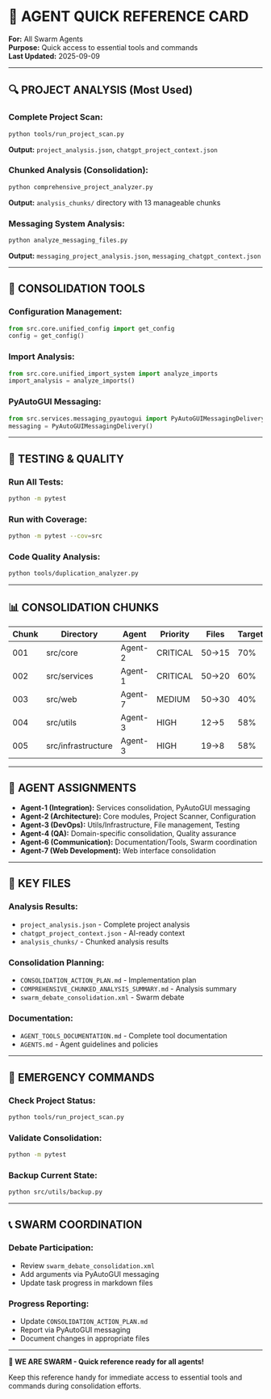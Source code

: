 # 🚀 **AGENT QUICK REFERENCE CARD**

**For:** All Swarm Agents  
**Purpose:** Quick access to essential tools and commands  
**Last Updated:** 2025-09-09

---

## 🔍 **PROJECT ANALYSIS (Most Used)**

### **Complete Project Scan:**
```bash
python tools/run_project_scan.py
```
**Output:** `project_analysis.json`, `chatgpt_project_context.json`

### **Chunked Analysis (Consolidation):**
```bash
python comprehensive_project_analyzer.py
```
**Output:** `analysis_chunks/` directory with 13 manageable chunks

### **Messaging System Analysis:**
```bash
python analyze_messaging_files.py
```
**Output:** `messaging_project_analysis.json`, `messaging_chatgpt_context.json`

---

## 🚀 **CONSOLIDATION TOOLS**

### **Configuration Management:**
```python
from src.core.unified_config import get_config
config = get_config()
```

### **Import Analysis:**
```python
from src.core.unified_import_system import analyze_imports
import_analysis = analyze_imports()
```

### **PyAutoGUI Messaging:**
```python
from src.services.messaging_pyautogui import PyAutoGUIMessagingDelivery
messaging = PyAutoGUIMessagingDelivery()
```

---

## 🧪 **TESTING & QUALITY**

### **Run All Tests:**
```bash
python -m pytest
```

### **Run with Coverage:**
```bash
python -m pytest --cov=src
```

### **Code Quality Analysis:**
```bash
python tools/duplication_analyzer.py
```

---

## 📊 **CONSOLIDATION CHUNKS**

| Chunk | Directory | Agent | Priority | Files | Target |
|-------|-----------|-------|----------|-------|--------|
| 001 | src/core | Agent-2 | CRITICAL | 50→15 | 70% |
| 002 | src/services | Agent-1 | CRITICAL | 50→20 | 60% |
| 003 | src/web | Agent-7 | MEDIUM | 50→30 | 40% |
| 004 | src/utils | Agent-3 | HIGH | 12→5 | 58% |
| 005 | src/infrastructure | Agent-3 | HIGH | 19→8 | 58% |

---

## 🎯 **AGENT ASSIGNMENTS**

- **Agent-1 (Integration):** Services consolidation, PyAutoGUI messaging
- **Agent-2 (Architecture):** Core modules, Project Scanner, Configuration
- **Agent-3 (DevOps):** Utils/Infrastructure, File management, Testing
- **Agent-4 (QA):** Domain-specific consolidation, Quality assurance
- **Agent-6 (Communication):** Documentation/Tools, Swarm coordination
- **Agent-7 (Web Development):** Web interface consolidation

---

## 📁 **KEY FILES**

### **Analysis Results:**
- `project_analysis.json` - Complete project analysis
- `chatgpt_project_context.json` - AI-ready context
- `analysis_chunks/` - Chunked analysis results

### **Consolidation Planning:**
- `CONSOLIDATION_ACTION_PLAN.md` - Implementation plan
- `COMPREHENSIVE_CHUNKED_ANALYSIS_SUMMARY.md` - Analysis summary
- `swarm_debate_consolidation.xml` - Swarm debate

### **Documentation:**
- `AGENT_TOOLS_DOCUMENTATION.md` - Complete tool documentation
- `AGENTS.md` - Agent guidelines and policies

---

## 🚨 **EMERGENCY COMMANDS**

### **Check Project Status:**
```bash
python tools/run_project_scan.py
```

### **Validate Consolidation:**
```bash
python -m pytest
```

### **Backup Current State:**
```bash
python src/utils/backup.py
```

---

## 📞 **SWARM COORDINATION**

### **Debate Participation:**
- Review `swarm_debate_consolidation.xml`
- Add arguments via PyAutoGUI messaging
- Update task progress in markdown files

### **Progress Reporting:**
- Update `CONSOLIDATION_ACTION_PLAN.md`
- Report via PyAutoGUI messaging
- Document changes in appropriate files

---

**🐝 WE ARE SWARM - Quick reference ready for all agents!**

Keep this reference handy for immediate access to essential tools and commands during consolidation efforts.

